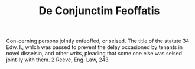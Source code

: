 ---
title: De Conjunctim Feoffatis
letter: D
permalink: "/definitions/bld-de-conjunctim-feoffatis.html"
body: Con-cerning persons jolntly enfeoffed, or seised. The title of the statute 34
  Edw. I., whlch was passed to prevent the delay occasioned by tenants in novel disseisin,
  and other writs, pleading that some one else was seised joint-ly with them. 2 Reeve,
  Eng. Law, 243
published_at: '2018-07-07'
source: Black's Law Dictionary 2nd Ed (1910)
layout: post
---